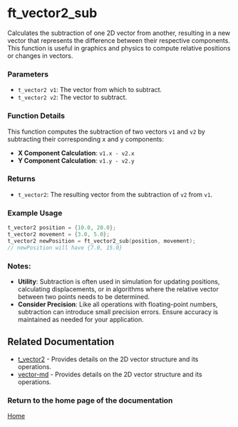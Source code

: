 
# ft_vector2_sub
Calculates the subtraction of one 2D vector from another, resulting in a new vector that represents the difference between their respective components. This function is useful in graphics and physics to compute relative positions or changes in vectors.

### Parameters
- `t_vector2 v1`: The vector from which to subtract.
- `t_vector2 v2`: The vector to subtract.

### Function Details
This function computes the subtraction of two vectors `v1` and `v2` by subtracting their corresponding x and y components:
- **X Component Calculation**: `v1.x - v2.x`
- **Y Component Calculation**: `v1.y - v2.y`

### Returns
- `t_vector2`: The resulting vector from the subtraction of `v2` from `v1`.

### Example Usage
```c
t_vector2 position = {10.0, 20.0};
t_vector2 movement = {3.0, 5.0};
t_vector2 newPosition = ft_vector2_sub(position, movement);
// newPosition will have {7.0, 15.0}
```

### Notes:
- **Utility**: Subtraction is often used in simulation for updating positions, calculating displacements, or in algorithms where the relative vector between two points needs to be determined.
- **Consider Precision**: Like all operations with floating-point numbers, subtraction can introduce small precision errors. Ensure accuracy is maintained as needed for your application.

## Related Documentation
- [t_vector2](./t_vector2.md) - Provides details on the 2D vector structure and its operations.
- [vector-md](../vector-doc.md) - Provides details on the 2D vector structure and its operations.

### Return to the home page of the documentation
[Home](../home.md)